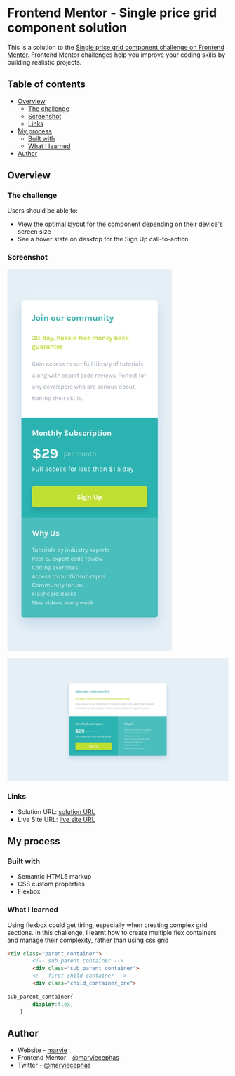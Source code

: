 # Frontend Mentor - Single price grid component solution

This is a solution to the [Single price grid component challenge on Frontend Mentor](https://www.frontendmentor.io/challenges/single-price-grid-component-5ce41129d0ff452fec5abbbc). Frontend Mentor challenges help you improve your coding skills by building realistic projects. 

## Table of contents

- [Overview](#overview)
  - [The challenge](#the-challenge)
  - [Screenshot](#screenshot)
  - [Links](#links)
- [My process](#my-process)
  - [Built with](#built-with)
  - [What I learned](#what-i-learned)
- [Author](#author)

## Overview

### The challenge

Users should be able to:

- View the optimal layout for the component depending on their device's screen size
- See a hover state on desktop for the Sign Up call-to-action

### Screenshot

![](./mobile-design.jpg)

![](./desktop-design.jpg)

### Links

- Solution URL: [solution URL](https://github.com/marviecephas/single-price-grid-section)
- Live Site URL: [live site URL](https://marviecephas.github.io/single-price-grid-section/)

## My process

### Built with

- Semantic HTML5 markup
- CSS custom properties
- Flexbox

### What I learned

Using flexbox could get tiring, especially when creating complex grid sections. In this challenge, I learnt how to create multiple flex containers and manage their complexity, rather than using css grid

```html
<div class="parent_container">
        <!-- sub parent container -->
        <div class="sub_parent_container">
        <!-- first child container -->
        <div class="child_container_one">
```
```css
sub_parent_container{
        display:flex;
    }
```
## Author

- Website - [marvie](https://www.sololearn.com/marvie)
- Frontend Mentor - [@marviecephas](https://www.frontendmentor.io/profile/marviecephas)
- Twitter - [@marviecephas](https://www.twitter.com/marviecephas)
